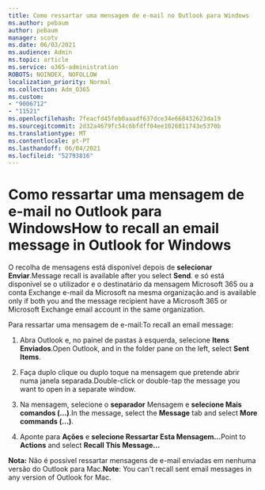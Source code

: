```yaml
---
title: Como ressartar uma mensagem de e-mail no Outlook para Windows
ms.author: pebaum
author: pebaum
manager: scotv
ms.date: 06/03/2021
ms.audience: Admin
ms.topic: article
ms.service: o365-administration
ROBOTS: NOINDEX, NOFOLLOW
localization_priority: Normal
ms.collection: Adm_O365
ms.custom:
- "9006712"
- "11521"
ms.openlocfilehash: 7feacfd45feb0aaadf637dce34e668432623da19
ms.sourcegitcommit: 2d32a4679fc54c6bfdff04ee1026811743e5370b
ms.translationtype: MT
ms.contentlocale: pt-PT
ms.lasthandoff: 06/04/2021
ms.locfileid: "52793816"
---
```

# <a name="how-to-recall-an-email-message-in-outlook-for-windows"></a><span data-ttu-id="45c27-102">Como ressartar uma mensagem de e-mail no Outlook para Windows</span><span class="sxs-lookup"><span data-stu-id="45c27-102">How to recall an email message in Outlook for Windows</span></span>

<span data-ttu-id="45c27-103">O recolha de mensagens está disponível depois de **selecionar Enviar**.</span><span class="sxs-lookup"><span data-stu-id="45c27-103">Message recall is available after you select **Send**.</span></span> <span data-ttu-id="45c27-104">e só está disponível se o utilizador e o destinatário da mensagem Microsoft 365 ou a conta Exchange e-mail da Microsoft na mesma organização.</span><span class="sxs-lookup"><span data-stu-id="45c27-104">and is available only if both you and the message recipient have a Microsoft 365 or Microsoft Exchange email account in the same organization.</span></span> 

<span data-ttu-id="45c27-105">Para ressartar uma mensagem de e-mail:</span><span class="sxs-lookup"><span data-stu-id="45c27-105">To recall an email message:</span></span>

1. <span data-ttu-id="45c27-106">Abra Outlook e, no painel de pastas à esquerda, selecione **Itens Enviados**.</span><span class="sxs-lookup"><span data-stu-id="45c27-106">Open Outlook, and in the folder pane on the left, select **Sent Items**.</span></span>

1. <span data-ttu-id="45c27-107">Faça duplo clique ou duplo toque na mensagem que pretende abrir numa janela separada.</span><span class="sxs-lookup"><span data-stu-id="45c27-107">Double-click or double-tap the message you want to open in a separate window.</span></span>

1. <span data-ttu-id="45c27-108">Na mensagem, selecione o **separador** Mensagem e **selecione Mais comandos (...)**.</span><span class="sxs-lookup"><span data-stu-id="45c27-108">In the message, select the **Message** tab and select **More commands (...)**.</span></span>

1. <span data-ttu-id="45c27-109">Aponte para **Ações** e **selecione Ressartar Esta Mensagem...**</span><span class="sxs-lookup"><span data-stu-id="45c27-109">Point to **Actions** and select **Recall This Message...**</span></span>

<span data-ttu-id="45c27-110">**Nota:** Não é possível ressartar mensagens de e-mail enviadas em nenhuma versão do Outlook para Mac.</span><span class="sxs-lookup"><span data-stu-id="45c27-110">**Note**: You can't recall sent email messages in any version of Outlook for Mac.</span></span>